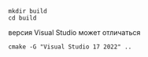 ```
mkdir build
cd build
```

версия Visual Studio может отличаться
```
cmake -G "Visual Studio 17 2022" ..
```
